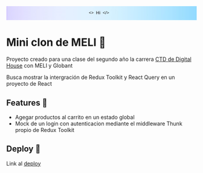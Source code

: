 <img src="https://raw.githubusercontent.com/alejorrojas/DogsDeck/master/client/src/assets/Header.png"/>

# Mini clon de MELI 🛒

Proyecto creado para una clase del segundo año la carrera [CTD de Digital House](https://www.digitalhouse.com/ar/productos/programacion/certified-tech-developer) con MELI y Globant

Busca mostrar la intergración de Redux Toolkit y React Query en un proyecto de React


## Features 🌄 

- Agegar productos al carrito en un estado global
- Mock de un login con autenticacion mediante el middleware Thunk propio de Redux Toolkit

## Deploy 🥽
Link al [deploy]() 
